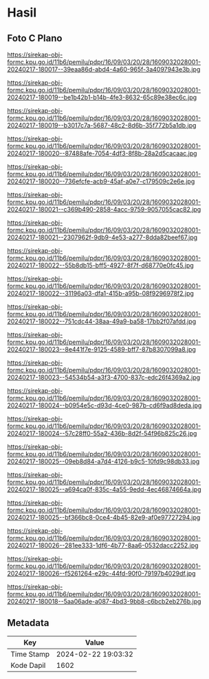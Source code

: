 # Hasil

## Foto C Plano

https://sirekap-obj-formc.kpu.go.id/11b6/pemilu/pdpr/16/09/03/20/28/1609032028001-20240217-180017--39eaa86d-abd4-4a60-965f-3a4097943e3b.jpg

https://sirekap-obj-formc.kpu.go.id/11b6/pemilu/pdpr/16/09/03/20/28/1609032028001-20240217-180019--be1b42b1-b14b-4fe3-8632-65c89e38ec6c.jpg

https://sirekap-obj-formc.kpu.go.id/11b6/pemilu/pdpr/16/09/03/20/28/1609032028001-20240217-180019--b3017c7a-5687-48c2-8d6b-35f772b5a1db.jpg

https://sirekap-obj-formc.kpu.go.id/11b6/pemilu/pdpr/16/09/03/20/28/1609032028001-20240217-180020--87488afe-7054-4df3-8f8b-28a2d5cacaac.jpg

https://sirekap-obj-formc.kpu.go.id/11b6/pemilu/pdpr/16/09/03/20/28/1609032028001-20240217-180020--736efcfe-acb9-45af-a0e7-c179509c2e6e.jpg

https://sirekap-obj-formc.kpu.go.id/11b6/pemilu/pdpr/16/09/03/20/28/1609032028001-20240217-180021--c369b490-2858-4acc-9759-9057055cac82.jpg

https://sirekap-obj-formc.kpu.go.id/11b6/pemilu/pdpr/16/09/03/20/28/1609032028001-20240217-180021--2307962f-9db9-4e53-a277-8dda82beef67.jpg

https://sirekap-obj-formc.kpu.go.id/11b6/pemilu/pdpr/16/09/03/20/28/1609032028001-20240217-180022--55b8db15-bff5-4927-8f7f-d68770e0fc45.jpg

https://sirekap-obj-formc.kpu.go.id/11b6/pemilu/pdpr/16/09/03/20/28/1609032028001-20240217-180022--31196a03-dfa1-415b-a95b-08f9296978f2.jpg

https://sirekap-obj-formc.kpu.go.id/11b6/pemilu/pdpr/16/09/03/20/28/1609032028001-20240217-180022--751cdc44-38aa-49a9-ba58-17bb2f07afdd.jpg

https://sirekap-obj-formc.kpu.go.id/11b6/pemilu/pdpr/16/09/03/20/28/1609032028001-20240217-180023--8e441f7e-9125-4589-bff7-87b8307099a8.jpg

https://sirekap-obj-formc.kpu.go.id/11b6/pemilu/pdpr/16/09/03/20/28/1609032028001-20240217-180023--54534b54-a3f3-4700-837c-edc26f4369a2.jpg

https://sirekap-obj-formc.kpu.go.id/11b6/pemilu/pdpr/16/09/03/20/28/1609032028001-20240217-180024--b0954e5c-d93d-4ce0-987b-cd6f9ad8deda.jpg

https://sirekap-obj-formc.kpu.go.id/11b6/pemilu/pdpr/16/09/03/20/28/1609032028001-20240217-180024--57c28ff0-55a2-436b-8d2f-54f96b825c26.jpg

https://sirekap-obj-formc.kpu.go.id/11b6/pemilu/pdpr/16/09/03/20/28/1609032028001-20240217-180025--09eb8d84-a7d4-4126-b9c5-10fd9c98db33.jpg

https://sirekap-obj-formc.kpu.go.id/11b6/pemilu/pdpr/16/09/03/20/28/1609032028001-20240217-180025--a694ca0f-835c-4a55-9edd-4ec46874664a.jpg

https://sirekap-obj-formc.kpu.go.id/11b6/pemilu/pdpr/16/09/03/20/28/1609032028001-20240217-180025--bf366bc8-0ce4-4b45-82e9-af0e97727294.jpg

https://sirekap-obj-formc.kpu.go.id/11b6/pemilu/pdpr/16/09/03/20/28/1609032028001-20240217-180026--281ee333-1df6-4b77-8aa6-0532dacc2252.jpg

https://sirekap-obj-formc.kpu.go.id/11b6/pemilu/pdpr/16/09/03/20/28/1609032028001-20240217-180026--f5261264-e29c-44fd-90f0-79197b4029df.jpg

https://sirekap-obj-formc.kpu.go.id/11b6/pemilu/pdpr/16/09/03/20/28/1609032028001-20240217-180018--5aa06ade-a087-4bd3-9bb8-c6bcb2eb276b.jpg


## Metadata

| Key        | Value               |
| ---------- | ------------------- |
| Time Stamp | 2024-02-22 19:03:32 |
| Kode Dapil | 1602                |




